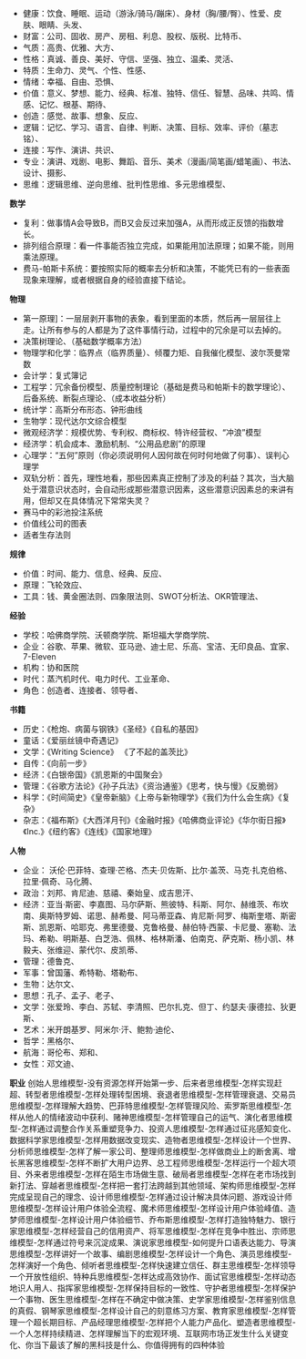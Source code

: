 * 健康：饮食、睡眠、运动（游泳/骑马/蹦床）、身材（胸/腰/臀）、性爱、皮肤、眼睛、头发、
* 财富：公司、固收、房产、房租、利息、股权、版税、比特币、
* 气质：高贵、优雅、大方、
* 性格：真诚、善良、美好、守信、坚强、独立、温柔、灵活、
* 特质：生命力、灵气、个性、性感、
* 情绪：幸福、自由、恐惧、
* 价值：意义、梦想、能力、经典、标准、独特、信任、智慧、品味、共鸣、情感、记忆、根基、期待、
* 创造：感觉、故事、想象、反应、
* 逻辑：记忆、学习、语言、自律、判断、决策、目标、效率、评价（墓志铭）、
* 连接：写作、演讲、共识、
* 专业：演讲、戏剧、电影、舞蹈、音乐、美术（漫画/简笔画/蜡笔画）、书法、设计、摄影、
* 思维：逻辑思维、逆向思维、批判性思维、多元思维模型、

**数学**
* 复利：做事情A会导致B，而B又会反过来加强A，从而形成正反馈的指数增长。
* 排列组合原理：看一件事能否独立完成，如果能用加法原理；如果不能，则用乘法原理。
* 费马-帕斯卡系统：要按照实际的概率去分析和决策，不能凭已有的一些表面现象来理解，或者根据自身的经验直接下结论。

**物理**
* 第一原理]：一层层剥开事物的表象，看到里面的本质，然后再一层层往上走。让所有参与的人都是为了这件事情行动，过程中的冗余是可以去掉的。
* 决策树理论、（基础数学概率方法）
* 物理学和化学：临界点（临界质量）、倾覆力矩、自我催化模型、波尔茨曼常数
* 会计学：复式簿记
* 工程学：冗余备份模型、质量控制理论（基础是费马和帕斯卡的数学理论）、后备系统、断裂点理论、（成本收益分析）
* 统计学：高斯分布形态、钟形曲线
* 生物学：现代达尔文综合模型
* 微观经济学：规模优势、专利权、商标权、特许经营权、“冲浪”模型
* 经济学：机会成本、激励机制、“公用品悲剧”的原理
* 心理学：“五何”原则（你必须说明何人因何故在何时何地做了何事）、误判心理学
* 双轨分析：首先，理性地看，那些因素真正控制了涉及的利益？其次，当大脑处于潜意识状态时，会自动形成那些潜意识因素，这些潜意识因素总的来讲有用，但却又在具体情况下常常失灵？
* 赛马中的彩池投注系统
* 价值线公司的图表
* 适者生存法则

**规律**
* 价值：时间、能力、信息、经典、反应、
* 原理：飞轮效应、
* 工具：钱、黄金圈法则、四象限法则、SWOT分析法、OKR管理法、

**经验**
* 学校：哈佛商学院、沃顿商学院、斯坦福大学商学院、
* 企业：谷歌、苹果、微软、亚马逊、迪士尼、乐高、宝洁、无印良品、宜家、7-Eleven
* 机构：协和医院
* 时代：蒸汽机时代、电力时代、工业革命、
* 角色：创造者、连接者、领导者、

**书籍**
* 历史：《枪炮、病菌与钢铁》《圣经》《自私的基因》
* 童话：《爱丽丝镜中奇遇记》
* 文学：《Writing Science》 《了不起的盖茨比》
* 自传：《向前一步》
* 经济：《白银帝国》《凯恩斯的中国聚会》
* 管理：《谷歌方法论》《孙子兵法》《资治通鉴》《思考，快与慢》《反脆弱》
* 科学：《时间简史》《皇帝新脑》《上帝与新物理学》《我们为什么会生病》《复杂》
* 杂志：《福布斯》《大西洋月刊》《金融时报》《哈佛商业评论》《华尔街日报》《Inc.》《纽约客》《连线》《国家地理》

**人物**
* 企业：
沃伦·巴菲特、查理·芒格、杰夫·贝佐斯、比尔·盖茨、马克·扎克伯格、拉里·佩奇、马化腾、
* 政治：刘邦、肯尼迪、慈禧、秦始皇、成吉思汗、
* 经济：亚当·斯密、李嘉图、马尔萨斯、熊彼特、科斯、阿尔、赫维茨、布坎南、奥斯特罗姆、诺思、赫希曼、阿马蒂亚森、肯尼斯·阿罗、梅斯奎塔、斯密斯、凯恩斯、哈耶克、弗里德曼、克鲁格曼、赫伯特·西蒙、卡尼曼、塞勒、法玛、希勒、明斯基、白芝浩、佩林、格林斯潘、伯南克、萨克斯、杨小凯、林毅夫、张维迎、蒙代尔、皮凯蒂、
* 管理：德鲁克、
* 军事：曾国藩、希特勒、塔勒布、
* 生物：达尔文、
* 思想：孔子、孟子、老子、
* 文学：张爱玲、李白、苏轼、李清照、巴尔扎克、但丁、约瑟夫·康德拉、狄更斯、
* 艺术：米开朗基罗、阿米尔·汗、鲍勃·迪伦、
* 哲学：黑格尔、
* 航海：哥伦布、郑和、
* 女性：邓文迪、

**职业**
创始人思维模型-没有资源怎样开始第一步、后来者思维模型-怎样实现赶超、转型者思维模型-怎样处理转型困境、衰退者思维模型-怎样管理衰退、交易员思维模型-怎样理解大趋势、巴菲特思维模型-怎样管理风险、索罗斯思维模型-怎样从他人的情绪波动中获利、赌神思维模型-怎样管理自己的运气、演化者思维模型-怎样通过调整合作关系重塑竞争力、投资人思维模型-怎样通过征兆感知变化、数据科学家思维模型-怎样用数据改变现实、造物者思维模型-怎样设计一个世界、分析师思维模型-怎样了解一家公司、整理师思维模型-怎样做商业上的断舍离、增长黑客思维模型-怎样不断扩大用户边界、总工程师思维模型-怎样运行一个超大项目、外来者思维模型-怎样在陌生市场做生意、破局者思维模型-怎样在老市场找到新打法、穿越者思维模型-怎样把一套打法跨越到其他领域、架构师思维模型-怎样完成呈现自己的理念、设计师思维模型-怎样通过设计解决具体问题、游戏设计师思维模型-怎样设计用户体验全流程、魔术师思维模型-怎样设计用户体验峰值、造梦师思维模型-怎样设计用户体验细节、乔布斯思维模型-怎样打造独特魅力、银行家思维模型-怎样经营自己的信用资产、将军思维模型-怎样在竞争中胜出、宗师思维模型-怎样通过符号来沉淀成果、演说家思维模型-如何提升口语表达能力、导演思维模型-怎样讲好一个故事、编剧思维模型-怎样设计一个角色、演员思维模型-怎样演好一个角色、倾听者思维模型-怎样快速建立信任、群主思维模型-怎样领导一个开放性组织、特种兵思维模型-怎样达成高效协作、面试官思维模型-怎样动态地识人用人、指挥家思维模型-怎样保持目标的一致性、守护者思维模型-怎样保护一个事物、医生思维模型-怎样在不确定中做决策、史学家思维模型-怎样鉴别信息的真假、钢琴家思维模型-怎样设计自己的刻意练习方案、教育家思维模型-怎样管理一个超长期目标、产品经理思维模型-怎样把个人能力产品化、塑造者思维模型-一个人怎样持续精进、怎样理解当下的宏观环境、互联网市场正发生什么关键变化、你当下最该了解的黑科技是什么、你值得拥有的四种体验

